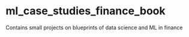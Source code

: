 # ml_case_studies_finance_book
Contains small projects on blueprints of data science and ML in finance
